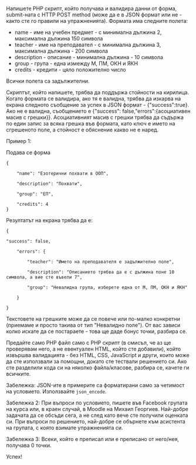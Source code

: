 Напишете PHP скрипт, който получава и валидира данни от форма, submit-ната с HTTP POST method (може да е в JSON формат или не - както сте го правили на упражненията). Формата има следните полета:

 - name - име на учебен предмет - с минимална дължина 2, максимална дължина 150 символа
 - teacher - име на преподавател - с минимална дължина 3, максимална дължина - 200 символа
 - description - описание - минимална дължина - 10 символа
 - group - група - една измежду М, ПМ, ОКН и ЯКН
 - credits - кредити - цяло положително число

Всички полета са задължителни.

Скриптът, който напишете, трябва да поддържа стойности на кирилица. Когато формата се валидира, ако тя е валидна, трябва да изкарва на екрана следното съобщение за успех в JSON формат - {"success":true}. Ако не е валидна, съобщението е {"success": false,"errors":{асоциативен масив с грешки}}. Асоциативният масив с грешки трябва да съдържа по един запис за всяка грешка във формата, като ключ е името на сгрешеното поле, а стойност е обяснение какво не е наред.

Пример 1:

Подава се форма
```
{

    "name": "Езотерични похвати в ООП",

    "description": "Похвати",

    "group": "ЕП",

    "credits": 4
}
```

Резултатът на екрана трябва да е:
```
{

"success": false,

    "errors": {

        "teacher": "Името на преподавателя е задължително поле",

        "description": "Описанието трябва да е с дължина поне 10 символа, а вие сте въвели 7",

        "group": "Невалидна група, изберете една от М, ПМ, ОКН и ЯКН"

    }

}
```

Текстовете на грешките може да се повече или по-малко конкретни (приемаме и просто такива от тип "Невалидно поле"). От вас зависи колко искате да се постараете - това ще даде бонус точки, разбира се.

Предайте само PHP файл само с PHP скрипт (в смисъл, че аз ще проверявам него, а не евентуален HTML, който сте добавили), който извършва валидацията - без HTML, CSS, JavaScript и други, които може да сте използвали за помощни, докато сте тествали решението си. Ако сте разделили кода си на няколко файла/класове, разбира се, качете ги всичките.

Забележка: JSON-ите в примерите са форматирани само за четимост на условието. Използвайте ```json_encode```.

Забележка 2: При въпроси по условието, пишете във Facebook групата на курса или, в краен случай, в Moodle на Михаил Георгиев. Най-добре задачата да се обсъди сега, а не след като вече сте получили оценката си. При въпроси по решението, най-добре се обърнете към асистента на групата, с която взимате упражненията си.

Забележка 3: Всеки, който е преписал или е преписано от него/нея, получава 0 точки.

Успех!


